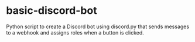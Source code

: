 # basic-discord-bot
Python script to create a Discord bot using discord.py that sends messages to a webhook and assigns roles when a button is clicked.
